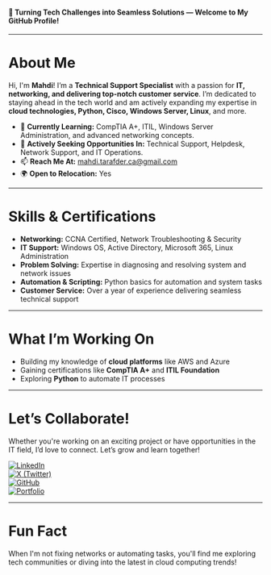 #### 🚀 Turning Tech Challenges into Seamless Solutions — Welcome to My GitHub Profile!  
---

# About Me  
Hi, I'm **Mahdi**! I’m a **Technical Support Specialist** with a passion for **IT, networking, and delivering top-notch customer service**. I’m dedicated to staying ahead in the tech world and am actively expanding my expertise in **cloud technologies, Python, Cisco, Windows Server, Linux**, and more.  

- 🌱 **Currently Learning:** CompTIA A+, ITIL, Windows Server Administration, and advanced networking concepts.  
- 💼 **Actively Seeking Opportunities In:** Technical Support, Helpdesk, Network Support, and IT Operations.  
- 📫 **Reach Me At:** [mahdi.tarafder.ca@gmail.com](mailto:mahdi.tarafder.ca@gmail.com)  
- 🌍 **Open to Relocation:** Yes  

---

# Skills & Certifications  
- **Networking:** CCNA Certified, Network Troubleshooting & Security  
- **IT Support:** Windows OS, Active Directory, Microsoft 365, Linux Administration  
- **Problem Solving:** Expertise in diagnosing and resolving system and network issues  
- **Automation & Scripting:** Python basics for automation and system tasks  
- **Customer Service:** Over a year of experience delivering seamless technical support  

---

# What I’m Working On  
- Building my knowledge of **cloud platforms** like AWS and Azure  
- Gaining certifications like **CompTIA A+** and **ITIL Foundation**  
- Exploring **Python** to automate IT processes  

---

# Let’s Collaborate!  
Whether you're working on an exciting project or have opportunities in the IT field, I’d love to connect. Let’s grow and learn together!  

[![LinkedIn](https://img.shields.io/badge/LinkedIn-%230077B5.svg?style=for-the-badge&logo=linkedin&logoColor=white)](https://www.linkedin.com/in/Mahdi-Tarafder/)  
[![X (Twitter)](https://img.shields.io/badge/X-%231DA1F2.svg?style=for-the-badge&logo=twitter&logoColor=white)](https://x.com/MahdiHassa73606)  
[![GitHub](https://img.shields.io/badge/GitHub-%2312100E.svg?style=for-the-badge&logo=github&logoColor=white)](https://github.com/yourgithubhandle)  
[![Portfolio](https://img.shields.io/badge/Portfolio-%23000000.svg?style=for-the-badge&logo=vercel&logoColor=white)](https://your-portfolio-link.com)  

---

# Fun Fact  
When I'm not fixing networks or automating tasks, you'll find me exploring tech communities or diving into the latest in cloud computing trends!  
